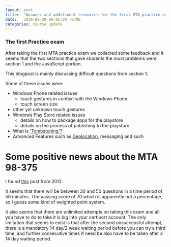 ```yaml
---
layout: post
title:  "Answers and additional resources for the first MTA practice exam"
date:   2019-09-29 09:05:00 -0700
categories: course update
---
```


### The first Practice exam

After taking the first MTA practice exam we collected some feedback and it seems that the  two sections that gave students the most problems were section 1 and the JavaScript portion.

This blogpost is mainly discussing difficult questions from section 1.

Some of these issues were:

* Windows Phone related issues
  * touch gestures in context with the Windows Phone
  * touch screen size
* other yet unknown touch gestures
* Windows Play Store related issues
  * details on how to package apps for the playstore
  * details on the process of publishing to the playstore
* What is ['Tombstoning'?](https://www.quora.com/What-is-tombstoning-in-the-context-of-mobile-application-development)
* Advanced Features such as [Geolocation](https://docs.microsoft.com/en-us/uwp/api/Windows.Devices.Geolocation), messaging and such

# Some positive news about the MTA 98-375

I found [this](http://www.pearsonitcertification.com/articles/article.aspx?p=1960226) post from 2012.

It seems that there will be between 30 and 50 questions in a time period of 50 minutes. The passing score of 70 which is apparently not a percentage, so I guess some kind of weighted point system.

It also seems that there are unlimited attempts on taking this exam and all you have to do to take it is log into your certiport account. The only limitation that seems to exist is that after the second unsuccessful attempt, there is a mandatory 14 day/2 week waiting period before you can try a third time, and further consecutive times if need be also have to be taken after a 14 day waiting period.
